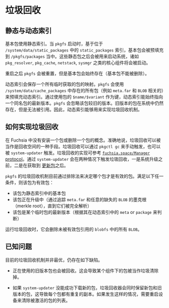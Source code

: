 <!-- # Garbage collection -->

# 垃圾回收

<!-- ## Static vs dynamic indexing -->

## 静态与动态索引

<!-- Static indexing is used for base packages. At `pkgfs` startup, base packages are
pre-populated in `/pkgfs/packages` based on the `static_packages` index located in
`/system/data/static_packages`. These static packages are then used to bootstrap
the system, so that core components like `pkg_resolver`, `pkg_cache`, `netstack`,
`sysmgr` can be started. -->

基本包使用静态索引。当 `pkgfs` 启动时，基于位于 `/system/data/static_packages` 中的  `static_packages` 索引，基本包会被预填充到 `/pkgfs/packages` 当中。这些静态包之后会被用来启动系统，诸如 `pkg_resolver`, `pkg_cache`, `netstack`,
`sysmgr` 之类的核心组件将会被启动。

<!-- `pkgfs` doesn't maintain state across reboots but the base package set is
guaranteed to always be present. Base packages cannot be deleted. -->

重启之后 `pkgfs` 会被重置，但是基本包会始终存在（基本包不能被删除）。

<!-- The dynamic index stores a mapping of all ephemerally fetched packages. `pkgfs`
will pre-populate the dynamic index with any present packages (i.e. `meta.far`
and all `BLOB`s resolved) listed in `/system/data/cache_packages`. In memory, the dynamic
index has the most recently resolved version of a package with the same name
by keying on the `$name/$variant` of the package. `pkgfs` then "forgets" about
the old version of the package. The old version of the package is still present
in the system but no longer referenced. The dynamic index is then used to implement
garbage collection. -->

动态索引会保存一个所有临时获取的包的映射。`pkgfs` 会使用 `/system/data/cache_packages` 中存在的所有包（例如 `meta.far` 和 `BLOB` 相关的）来预填充动态索引。通过使用包的 `$name/$variant` 作为键，动态索引能始终指向一个同名包的最新版本。`pkgfs` 会忽略该包较旧的版本。旧版本的包在系统中仍然存在，但是无法被引用。因此，动态索引能够用来实现垃圾回收机制。

<!-- ## How to garbage collect -->

## 如何实现垃圾回收

<!-- There is no notion of installing a package in fuchsia and likewise no notion of
deleting a package. Rather, garbage collection can be thought of as a means to
reclaim space. Garbage collection can be triggered manually by running `pkgctl gc`
or it can be triggered by the `system-updater`. The implementation of garbage
collection uses the [`fuchsia.space/Manager` protocol](https://fuchsia.dev/reference/fidl/fuchsia.space?hl=en#fuchsia.space/Manager.Gc). The `system-updater` trigger
happens twice; once before a system update and once after fetching the [update package](update_pkg.md). -->

在 Fuchsia 中没有安装一个包或删除一个包的概念。准确地说，垃圾回收可以被当作是回收空间的一种手段。垃圾回收可以通过 `pkgctl gc` 来手动触发，也可以被 `system-updater` 触发。垃圾回收的实现可参考 [`fuchsia.space/Manager` protocol](https://fuchsia.dev/reference/fidl/fuchsia.space?hl=en#fuchsia.space/Manager.Gc)。通过 `system-updater` 会在两种情况下触发垃圾回收，一是系统升级之前，二是在获取到 [更新包](update_pkg.md)之后。

<!-- The `pkgfs` garbage collector currently uses set differences to determine which
packages are live packages. A package is considered live if any of the following
is true: -->

`pkgfs` 的垃圾回收机制目前通过排除法来决定哪个包才是有效的包。满足以下任一条件，则该包为有效包：

<!-- * A package is a base package in the static index.
* A package is in the process of being updated (by tracking the `meta.far` merkle
  root and any missing `BLOB`s until they’ve been fully resolved).
* A package is the most recently resolved version of an ephemeral package according to its `meta` or `package` in the dynamic index. -->

* 该包为静态索引中的基本包
* 该包正在升级中（通过追踪  `meta.far` 和任意的缺失的 `BLOB` 的墨克根（merkle root），直到它们被完全解析）
* 该包是某个临时包的最新版本（根据其在动态索引中的 `meta` or `package` 来判断）

<!-- When garbage collection runs, it deletes every `BLOB` in `blobfs` that is not referenced
by a live package. -->

运行垃圾回收时，它会删除未被有效包引用的 `blobfs` 中的所有 `BLOB`。

<!-- ## Known issues -->

## 已知问题

<!-- Existing garbage collection implementation is suboptimal. -->

目前的垃圾回收机制并非最优，仍存在如下缺陷。

<!-- * An old version of an ephemeral package that is open can be garbage
collected. This may lead the garbage collector to erase a package out
from under a component. -->

* 正在使用的旧版本包也会被回收。这会导致某个组件下的包被当作垃圾清除掉。

<!-- * If `system-updater` fails to download a new package, the garbage collector
 protects both the base package and the most recent package version, which leads
 to duplicate copies of every package. If this happens, you should reboot the
 Fuchsia device to clear the list of activated packages. -->

 * 如果 `system-updater` 没能成功下载新的包，垃圾回收器会同时保留新包和旧版本的包，这导致每个包都有重复的副本。如果发生这样的情况，需要重启设备来清除被激活的包的列表。
